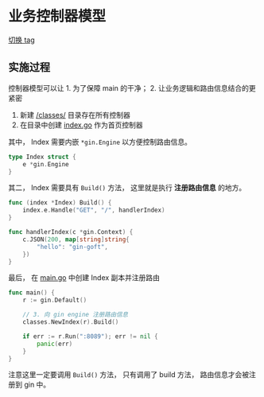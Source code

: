 # 业务控制器模型

[切换 tag](/tree/day2/02-class-controller)

## 实施过程

控制器模型可以让 1. 为了保障 main 的干净； 2. 让业务逻辑和路由信息结合的更紧密

1. 新建 [/classes/](/classes) 目录存在所有控制器
2. 在目录中创建 [index.go](/classes/index.go) 作为首页控制器

其中， Index 需要内嵌 `*gin.Engine` 以方便控制路由信息。

```go
type Index struct {
	e *gin.Engine
}
```

其二， Index 需要具有 `Build()` 方法， 这里就是执行 **注册路由信息** 的地方。

```go
func (index *Index) Build() {
	index.e.Handle("GET", "/", handlerIndex)
}

func handlerIndex(c *gin.Context) {
	c.JSON(200, map[string]string{
		"hello": "gin-goft",
	})
}
```

最后， 在 [main.go](/cmd/goft/main.go) 中创建 Index 副本并注册路由

```go
func main() {
	r := gin.Default()

	// 3. 向 gin engine 注册路由信息
	classes.NewIndex(r).Build()

	if err := r.Run(":8089"); err != nil {
		panic(err)
	}
}
```

注意这里一定要调用 `Build()` 方法， 只有调用了 build 方法， 路由信息才会被注册到 gin 中。

